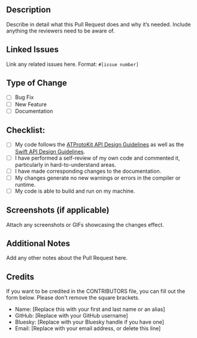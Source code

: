 ## Description
Describe in detail what this Pull Request does and why it’s needed. Include anything the reviewers need to be aware of.

## Linked Issues
Link any related issues here. Format: `#[issue number]`

## Type of Change
- [ ] Bug Fix
- [ ] New Feature
- [ ] Documentation

## Checklist:
- [ ] My code follows the [ATProtoKit API Design Guidelines](https://github.com/MasterJ93/ATProtoKit/blob/main/API_GUIDELINES.md) as well as the [Swift API Design Guidelines](https://www.swift.org/documentation/api-design-guidelines/).
- [ ] I have performed a self-review of my own code and commented it, particularly in hard-to-understand areas.
- [ ] I have made corresponding changes to the documentation.
- [ ] My changes generate no new warnings or errors in the compiler or runtime.
- [ ] My code is able to build and run on my machine.

## Screenshots (if applicable)
Attach any screenshots or GIFs showcasing the changes effect.

## Additional Notes
Add any other notes about the Pull Request here.

## Credits
If you want to be credited in the CONTRIBUTORS file, you can fill out the form below. Please don't remove the square brackets.
- Name: [Replace this with your first and last name or an alias]
- GitHub: [Replace with your GitHub username]
- Bluesky: [Replace with your Bluesky handle if you have one]
- Email: [Replace with your email address, or delete this line]
